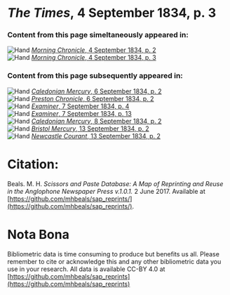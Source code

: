 # *The Times*, 4 September 1834, p. 3  
  
### Content from this page simeltaneously appeared in:  
![Hand](http://scissorsandpaste.net/wp-content/uploads/2017/06/smallhandpointer.png) [*Morning Chronicle*, 4 September 1834, p. 2](https://mhbeals.github.io/sap_html/Morning-Chronicle/Morning-Chronicle-4-September-1834-p-2)  
![Hand](http://scissorsandpaste.net/wp-content/uploads/2017/06/smallhandpointer.png) [*Morning Chronicle*, 4 September 1834, p. 3](https://mhbeals.github.io/sap_html/Morning-Chronicle/Morning-Chronicle-4-September-1834-p-3)  
  
### Content from this page subsequently appeared in:  
![Hand](http://scissorsandpaste.net/wp-content/uploads/2017/06/smallhandpointer.png) [*Caledonian Mercury*, 6 September 1834, p. 2](https://mhbeals.github.io/sap_html/Caledonian-Mercury/Caledonian-Mercury-6-September-1834-p-2)  
![Hand](http://scissorsandpaste.net/wp-content/uploads/2017/06/smallhandpointer.png) [*Preston Chronicle*, 6 September 1834, p. 2](https://mhbeals.github.io/sap_html/Preston-Chronicle/Preston-Chronicle-6-September-1834-p-2)  
![Hand](http://scissorsandpaste.net/wp-content/uploads/2017/06/smallhandpointer.png) [*Examiner*, 7 September 1834, p. 4](https://mhbeals.github.io/sap_html/Examiner/Examiner-7-September-1834-p-4)  
![Hand](http://scissorsandpaste.net/wp-content/uploads/2017/06/smallhandpointer.png) [*Examiner*, 7 September 1834, p. 13](https://mhbeals.github.io/sap_html/Examiner/Examiner-7-September-1834-p-13)  
![Hand](http://scissorsandpaste.net/wp-content/uploads/2017/06/smallhandpointer.png) [*Caledonian Mercury*, 8 September 1834, p. 2](https://mhbeals.github.io/sap_html/Caledonian-Mercury/Caledonian-Mercury-8-September-1834-p-2)  
![Hand](http://scissorsandpaste.net/wp-content/uploads/2017/06/smallhandpointer.png) [*Bristol Mercury*, 13 September 1834, p. 2](https://mhbeals.github.io/sap_html/Bristol-Mercury/Bristol-Mercury-13-September-1834-p-2)  
![Hand](http://scissorsandpaste.net/wp-content/uploads/2017/06/smallhandpointer.png) [*Newcastle Courant*, 13 September 1834, p. 2](https://mhbeals.github.io/sap_html/Newcastle-Courant/Newcastle-Courant-13-September-1834-p-2)  


# Citation: 

Beals. M. H. *Scissors and Paste Database: A Map of Reprinting and Reuse in the Anglophone Newspaper Press v.1.0.1.* 2 June 2017. Available at [https://github.com/mhbeals/sap_reprints/](https://github.com/mhbeals/sap_reprints/). 

# Nota Bona

Bibliometric data is time consuming to produce but benefits us all. Please remember to cite or acknowledge this and any other bibliometric data you use in your research. All data is available CC-BY 4.0 at [https://github.com/mhbeals/sap_reprints](https://github.com/mhbeals/sap_reprints)